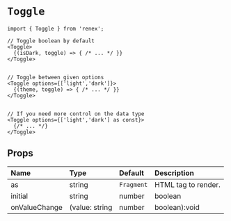 # `Toggle`

```TSX
import { Toggle } from 'renex';

// Toggle boolean by default
<Toggle>
  {(isDark, toggle) => { /* ... */ }}
</Toggle>


// Toggle between given options
<Toggle options={['light','dark']}>
  {(theme, toggle) => { /* ... */ }}
</Toggle>


// If you need more control on the data type
<Toggle options={['light','dark'] as const}>
  {/* ... */}
</Toggle>
```

## Props

| Name | Type | Default | Description 
| :--- | :--- | :------ | :----------
| as | string | `Fragment` | HTML tag to render.
| initial | string | number | boolean  | Initial value to pass into `useState` hook.
| onValueChange | (value: string | number | boolean):void  | Handler to call when the value of `Toggle` changes.